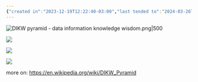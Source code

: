 ```yaml
---
{"created in":"2023-12-19T12:22:40-03:00","last tended to":"2024-03-26T15:54:34-03:00","dg-publish":true,"tags":["framework"],"permalink":"/models-and-frameworks/design/dikw-pyramid/","dgPassFrontmatter":true,"created":"2023-12-19T12:22:40.833-03:00","updated":"2024-09-02T15:11:26.273-03:00"}
---
```


![DIKW pyramid - data information knowledge wisdom.png|500](/img/user/images/models%20&%20frameworks/DIKW%20pyramid%20-%20data%20information%20knowledge%20wisdom.png)

<!--![DIKW knowledge management model - chavapong prateep.jpg](/img/user/images/models%20&%20frameworks/DIKW%20knowledge%20management%20model%20-%20chavapong%20prateep.jpg)-->
![](https://i.imgur.com/VPSnSld.jpg)

<!--![DIKW and basic strategy.png](/img/user/images/models%20&%20frameworks/DIKW%20and%20basic%20strategy.png)-->
![](https://i.imgur.com/xfaTc11.png)

<!--![data information knowledge wisdom - robert logan.png](/img/user/images/models%20&%20frameworks/data%20information%20knowledge%20wisdom%20-%20robert%20logan.png)-->
![](https://i.imgur.com/O3PLL1z.png)

more on: https://en.wikipedia.org/wiki/DIKW_Pyramid